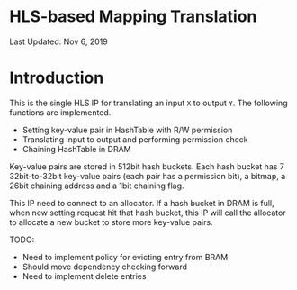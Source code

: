 # HLS-based Mapping Translation

Last Updated: Nov 6, 2019

# Introduction

This is the single HLS IP for translating an input `X` to output `Y`. The following functions are implemented.

- Setting key-value pair in HashTable with R/W permission
- Translating input to output and performing permission check
- Chaining HashTable in DRAM

Key-value pairs are stored in 512bit hash buckets. Each hash bucket has 7 32bit-to-32bit key-value pairs (each pair has a permission bit), a bitmap, a 26bit chaining address and a 1bit chaining flag.

This IP need to connect to an allocator. If a hash bucket in DRAM is full, when new setting request hit that hash bucket, this IP will call the allocator to allocate a new bucket to store more key-value pairs.

TODO:

- Need to implement policy for evicting entry from BRAM
- Should move dependency checking forward
- Need to implement delete entries
